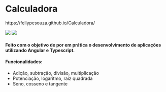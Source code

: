 <div> 
  <h1>Calculadora</h1>
  <p>https://fellypesouza.github.io/Calculadora/</p>
  <div>
    <img src="https://img.shields.io/badge/Angular-DD0031?style=for-the-badge&logo=angular&logoColor=white"/>
    <img src="https://img.shields.io/badge/TypeScript-007ACC?style=for-the-badge&logo=typescript&logoColor=white"/>
  </div>
  <div>
    <h4>Feito com o objetivo de por em prática o desenvolvimento de aplicações utilizando Angular e Typescript.</h4>
    <div>
      <h4>Funcionalidades:</h4>
      <ul>
        <li>Adição, subtração, divisão, multiplicação</li>
        <li>Potenciação, logaritmo, raíz quadrada</li>
        <li>Seno, cosseno e tangente</li>
      </ul>
    </div>
  </div>
</div>
